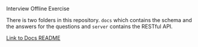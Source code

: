 Interview Offline Exercise

There is two folders in this repository. ```docs``` which contains the schema and the answers for the questions and ```server``` contains the  RESTful API.

[Link to Docs README](./server/README.md)